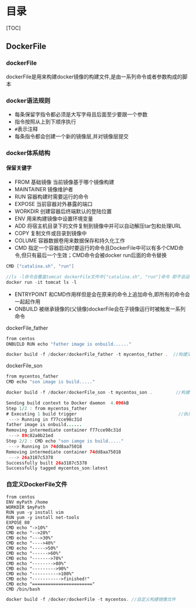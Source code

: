 # 目录

[TOC]

## DockerFile

### dockerFile

dockerFile是用来构建docker镜像的构建文件,是由一系列命令或者参数构成的脚本

### docker语法规则

- 每条保留字指令都必须是大写字母且后面至少要跟一个参数
- 指令按照从上到下顺序执行
- `#`表示注释
- 每条指令都会创建一个新的镜像层,并对镜像层提交

### docker体系结构

#### 保留关键字

- FROM                基础镜像  当前镜像基于哪个镜像构建
- MAINTAINER          镜像维护者
- RUN                 容器构建时需要运行的命令
- EXPOSE              当前容器对外暴露的端口
- WORKDIR             创建容器后终端默认的登陆位置
- ENV                 用来构建镜像中设置环境变量
- ADD                 将宿主机目录下的文件复制到镜像中并可以自动解压tar包和处理URL
- COPY                复制文件或目录到镜像中
- COLUME              容器数据卷用来数据保存和持久化工作
- CMD                 指定一个容器启动时要运行的命令且DockerFile中可以有多个CMD命令,但只有最后一个生效；CMD命令会被docker  run后面的命令替换

```java
CMD ["catalina.sh", "run"]
```

```java
//ls -l命令会覆盖tomcat dockerFile文件中["catalina.sh", "run"]命令 即不会运行tomcat容器只会进入到容器中执行ls -l命令
docker run -it tomcat ls -l 
```

- ENTRYPOINT     和CMD作用样但是会在原来的命令上追加命令,即所有的命令会一起起作用
- ONBUILD        被继承镜像的(父镜像)dockerFile会在子镜像运行时被触发一系列命令

dockerFile_father

```java
from centos
ONBUILD RUN echo "father image is onbuild......"
```

```java
docker build -f /docker/dockerFile_father -t mycentos_father .  //构建父镜像
```

dockerFile_son

```java
from mycentos_father
CMD echo "son image is build....."
```

```java
docker build -f /docker/dockerFile_son -t mycentos_son .         //构建子镜像
```

```java
Sending build context to Docker daemon  4.096kB
Step 1/2 : from mycentos_father
# Executing 1 build trigger                                       //执行了一个触发器
 ---> Running in f77cce98c31d
father image is onbuild......
Removing intermediate container f77cce98c31d
 ---> 89c82a0b21ed
Step 2/2 : CMD echo "son iamge is build....."
 ---> Running in 74dd8aa75018
Removing intermediate container 74dd8aa75018
 ---> 26a3187c5378
Successfully built 26a3187c5378
Successfully tagged mycentos_son:latest
```

### 自定义DockerFile文件

```
from centos
ENV myPath /home
WORKDIR $myPath
RUN yum -y install vim
RUN yum -y install net-tools
EXPOSE 80
CMD echo "->10%"
CMD echo "-->20%"
CMD echo "--->30%"
CMD echo "---->40%"
CMD echo "----->50%"
CMD echo "------>60%"
CMD echo "------->70%"
CMD echo "-------->80%"
CMD echo "--------->90%"
CMD echo "---------->100%"
CMD echo "----------->finished!"
CMD echo "======================="
CMD /bin/bash
```

```java
docker build -f /docker/dockerFile -t mycentos. //自定义构建镜像文件
```


























